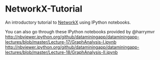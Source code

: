 # NetworkX-Tutorial
An introductory tutorial to [NetworkX](http://networkx.github.io/) using IPython notebooks.

You can also go through these IPython notebooks provided by @harrymvr
http://nbviewer.ipython.org/github/dataminingapp/dataminingapp-lectures/blob/master/Lecture-17/GraphAnalysis-I.ipynb
http://nbviewer.ipython.org/github/dataminingapp/dataminingapp-lectures/blob/master/Lecture-18/GraphAnalysis-II.ipynb
